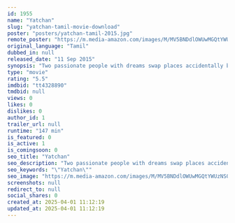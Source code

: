 ```yaml
---
id: 1955
name: "Yatchan"
slug: "yatchan-tamil-movie-download"
poster: "posters/yatchan-tamil-2015.jpg"
remote_poster: "https://m.media-amazon.com/images/M/MV5BNDdlOWUwMGQtYWUzNS00YjE2LTk1ZTAtNjAzMmFiNWMzNmJiXkEyXkFqcGc@._V1_SX300.jpg"
original_language: "Tamil"
dubbed_in: null
released_date: "11 Sep 2015"
synopsis: "Two passionate people with dreams swap places accidentally by fate and their common key to get back their lost life is to defeat the antagonist through the girl whom he wants dead since she can foresee the future."
type: "movie"
rating: "5.5"
imdbid: "tt4328890"
tmdbid: null
views: 0
likes: 0
dislikes: 0
author_id: 1
trailer_url: null
runtime: "147 min"
is_featured: 0
is_active: 1
is_comingsoon: 0
seo_title: "Yatchan"
seo_description: "Two passionate people with dreams swap places accidentally by fate and their common key to get back their lost life is to defeat the antagonist through the girl whom he wants dead since she can foresee the future."
seo_keywords: "\"Yatchan\""
seo_image: "https://m.media-amazon.com/images/M/MV5BNDdlOWUwMGQtYWUzNS00YjE2LTk1ZTAtNjAzMmFiNWMzNmJiXkEyXkFqcGc@._V1_SX300.jpg"
screenshots: null
redirect_to: null
social_shares: 0
created_at: 2025-04-01 11:12:19
updated_at: 2025-04-01 11:12:19
---
```


